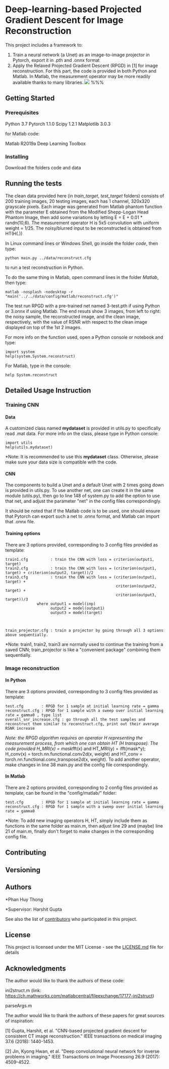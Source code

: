 # Deep-learning-based Projected Gradient Descent for Image Reconstruction

This project includes a framework to:

1) Train a neural network (a Unet) as an image-to-image projector in Pytorch, export it in .pth and .onnx format
2) Apply the Relaxed Projected Gradient Descent (RPGD) in [1] for image reconstruction. For this part, the code is provided in both Python and Matlab. In Matlab, the measurement operator may be more readily available thanks to many libraries.
![](example_reconstruction.png) %%% 

## Getting Started

### Prerequisites

Python 3.7
Pytorch 1.1.0
Scipy 1.2.1
Matplotlib 3.0.3

for Matlab code:

Matlab R2019a
Deep Learning Toolbox

### Installing

Download the folders code and data

## Running the tests

The clean data provided here (in *train_target*, *test_target* folders) consists of 200 training images, 20 testing images, each has 1 channel, 320x320 grayscale pixels. Each image was generated from Matlab phantom function with the parameter E obtained from the Modified Shepp-Logan Head Phantom Image, then add some variations by letting E = E + 0.01 * randn(10,6). The measurement operator H is 5x5 convolution with uniform weight = 1/25. The noisy/blurred input to be reconstructed is obtained from HT(H(.))



In Linux command lines or Windows Shell, go inside the folder *code*, then type:

```
python main.py ../data/reconstruct.cfg
```

to run a test reconstruction in Python.

To do the same thing in Matlab, open command lines in the folder *Matlab*, then type:

```
matlab -nosplash -nodesktop -r "main('../../data/config/matlab/reconstruct.cfg')"
```


The test run RPGD with a pre-trained net named 3-test.pth if using Python or 3.onnx if using Matlab. The end resuts show 3 images, from left to right: the noisy sample, the reconstructed image, and the clean image, respectively, with the value of RSNR with respect to the clean image displayed on top of the 1st 2 images. 

For more info on the function used, open a Python console or notebook and type:

```
import system
help(system.System.reconstruct)
```

For Matlab, type in the console:
```
help System.reconstruct
```

## Detailed Usage Instruction
### Training CNN

#### Data

A customized class named **mydataset** is provided in utils.py to specifically read .mat data. For more info on the class, please type in Python console:

```
import utils
help(utils.mydataset)
```

*Note: It is recommended to use this **mydataset** class. Otherwise, please make sure your data size is compatible with the code.



#### CNN

The components to build a Unet and a default Unet with 2 times going down is provided in utils.py. To use another net, one can create it in the same module (utils.py), then go to line 148 of system.py to add the option to use that net, and adjust the parameter "net" in the config files correspondingly. 

It should be noted that if the Matlab code is to be used, one should ensure that Pytorch can export such a net to .onnx format, and Matlab can import that .onnx file.

#### Training options

There are 3 options provided, corresponding to 3 config files provided as template:

    train1.cfg          : train the CNN with loss = criterion(output1, target)
    train2.cfg          : train the CNN with loss = (criterion(output1, target) + criterion(output2, target))/2
    train3.cfg          : train the CNN with loss = (criterion(output1, target) + 
                                                     criterion(output2, target) + 
                                                     criterion(output3, target))/3
                  where output1 = model(inp)
                        output2 = model(output1)
                        output3 = model(target)


                                            
    train_projector.cfg : train a projector by going through all 3 options above sequentially.
    
*Note: train1, train2, train3 are normally used to continue the training from a saved CNN; train_projector is like a "convenient package" combining them sequentially.

### Image reconstruction

#### In Python 

There are 3 options provided, corresponding to 3 config files provided as template:

    test.cfg        : RPGD for 1 sample at initial learning rate = gamma
    reconstruct.cfg : RPGD for 1 sample with a sweep over initial learning rate = gamma0 , type list
    overall_snr_increase.cfg : go through all the test samples and reconstruct them similar to reconstruct.cfg, print out their average RSNR increase 
    
*Note: the RPGD algorithm requires an operator H representing the measurement process, from which one can obtain HT (H transpose). The code provided H_MRI(x) = mask*fft(x) and HT_MRI(y) = ifft(mask*y); H_conv(x) = torch.nn.functional.conv2d(x, weight) and HT_conv = torch.nn.functional.conv_transpose2d(x, weight). To add another operator, make changes in line 38 main.py and the config file correspondingly.


#### In Matlab

There are 2 options provided, corresponding to 2 config files provided as template, can be found in the "config/matlab/" folder:

    test.cfg        : RPGD for 1 sample at initial learning rate = gamma
    reconstruct.cfg : RPGD for 1 sample with a sweep over initial learning rate = gamma0

*Note: To add new imaging operators H, HT, simply include them as functions in the same folder as main.m, then adjust line 29 and (maybe) line 21 of main.m, finally don't forget to make changes in the corresponding config file.

## Contributing


## Versioning
 

## Authors

*Phan Huy Thong

*Supervisor: Harshit Gupta

See also the list of [contributors](https://github.com/your/project/contributors) who participated in this project.

## License

This project is licensed under the MIT License - see the [LICENSE.md](LICENSE.md) file for details

## Acknowledgments

The author would like to thank the authors of these code:

ini2struct.m (link: https://ch.mathworks.com/matlabcentral/fileexchange/17177-ini2struct)

parseArgs.m

The author would like to thank the authors of these papers for great sources of inspiration:

[1] Gupta, Harshit, et al. "CNN-based projected gradient descent for consistent CT image reconstruction." IEEE transactions on medical imaging 37.6 (2018): 1440-1453.

[2] Jin, Kyong Hwan, et al. "Deep convolutional neural network for inverse problems in imaging." IEEE Transactions on Image Processing 26.9 (2017): 4509-4522.

